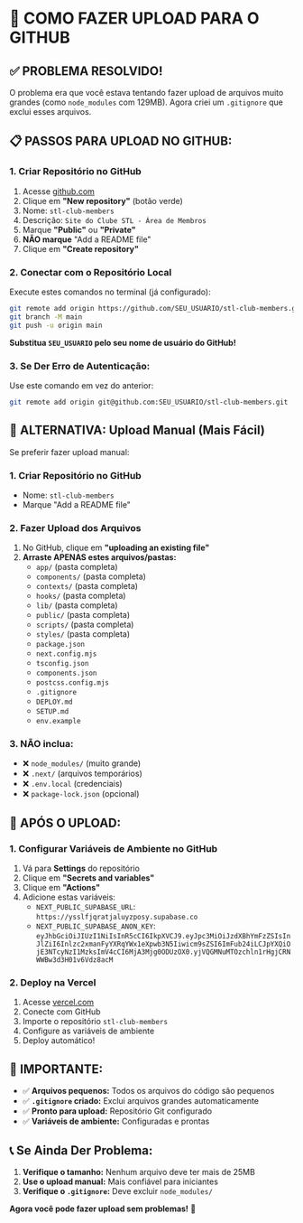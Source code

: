 # 🚀 COMO FAZER UPLOAD PARA O GITHUB

## ✅ PROBLEMA RESOLVIDO!

O problema era que você estava tentando fazer upload de arquivos muito grandes (como `node_modules` com 129MB). Agora criei um `.gitignore` que exclui esses arquivos.

## 📋 PASSOS PARA UPLOAD NO GITHUB:

### 1. **Criar Repositório no GitHub**
1. Acesse [github.com](https://github.com)
2. Clique em **"New repository"** (botão verde)
3. Nome: `stl-club-members`
4. Descrição: `Site do Clube STL - Área de Membros`
5. Marque **"Public"** ou **"Private"**
6. **NÃO marque** "Add a README file"
7. Clique em **"Create repository"**

### 2. **Conectar com o Repositório Local**
Execute estes comandos no terminal (já configurado):

```bash
git remote add origin https://github.com/SEU_USUARIO/stl-club-members.git
git branch -M main
git push -u origin main
```

**Substitua `SEU_USUARIO` pelo seu nome de usuário do GitHub!**

### 3. **Se Der Erro de Autenticação:**
Use este comando em vez do anterior:
```bash
git remote add origin git@github.com:SEU_USUARIO/stl-club-members.git
```

## 🔧 **ALTERNATIVA: Upload Manual (Mais Fácil)**

Se preferir fazer upload manual:

### 1. **Criar Repositório no GitHub**
- Nome: `stl-club-members`
- Marque "Add a README file"

### 2. **Fazer Upload dos Arquivos**
1. No GitHub, clique em **"uploading an existing file"**
2. **Arraste APENAS estes arquivos/pastas:**
   - `app/` (pasta completa)
   - `components/` (pasta completa)
   - `contexts/` (pasta completa)
   - `hooks/` (pasta completa)
   - `lib/` (pasta completa)
   - `public/` (pasta completa)
   - `scripts/` (pasta completa)
   - `styles/` (pasta completa)
   - `package.json`
   - `next.config.mjs`
   - `tsconfig.json`
   - `components.json`
   - `postcss.config.mjs`
   - `.gitignore`
   - `DEPLOY.md`
   - `SETUP.md`
   - `env.example`

### 3. **NÃO inclua:**
- ❌ `node_modules/` (muito grande)
- ❌ `.next/` (arquivos temporários)
- ❌ `.env.local` (credenciais)
- ❌ `package-lock.json` (opcional)

## 🎯 **APÓS O UPLOAD:**

### 1. **Configurar Variáveis de Ambiente no GitHub**
1. Vá para **Settings** do repositório
2. Clique em **"Secrets and variables"**
3. Clique em **"Actions"**
4. Adicione estas variáveis:
   - `NEXT_PUBLIC_SUPABASE_URL`: `https://ysslfjqratjaluyzposy.supabase.co`
   - `NEXT_PUBLIC_SUPABASE_ANON_KEY`: `eyJhbGciOiJIUzI1NiIsInR5cCI6IkpXVCJ9.eyJpc3MiOiJzdXBhYmFzZSIsInJlZiI6Inlzc2xmanFyYXRqYWx1eXpwb3N5Iiwicm9sZSI6ImFub24iLCJpYXQiOjE3NTcyNzI1MzksImV4cCI6MjA3Mjg0ODUzOX0.yjVQGMNuMTOzchln1rHgjCRNWWBw3d3H01v6Vdz8acM`

### 2. **Deploy na Vercel**
1. Acesse [vercel.com](https://vercel.com)
2. Conecte com GitHub
3. Importe o repositório `stl-club-members`
4. Configure as variáveis de ambiente
5. Deploy automático!

## 🚨 **IMPORTANTE:**

- ✅ **Arquivos pequenos:** Todos os arquivos do código são pequenos
- ✅ **`.gitignore` criado:** Exclui arquivos grandes automaticamente
- ✅ **Pronto para upload:** Repositório Git configurado
- ✅ **Variáveis de ambiente:** Configuradas e prontas

## 📞 **Se Ainda Der Problema:**

1. **Verifique o tamanho:** Nenhum arquivo deve ter mais de 25MB
2. **Use o upload manual:** Mais confiável para iniciantes
3. **Verifique o `.gitignore`:** Deve excluir `node_modules/`

**Agora você pode fazer upload sem problemas!** 🎉
